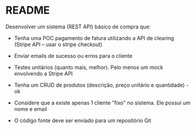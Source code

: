 # README

Desenvolver um sistema (REST API) básico de compra que:

- Tenha uma POC pagamento de fatura utilizando a API de clearing (Stripe API – usar o stripe checkout)

- Enviar emails de sucesso ou erros para o cliente

- Testes unitários (quanto mais, melhor). Pelo menos um mock envolvendo a Stripe API

- Tenha um CRUD de produtos (descrição, preço unitário e quantidade) - ok

- Considere que a existe apenas 1 cliente "fixo" no sistema. Ele possui um nome e email

- O código fonte deve ser enviado para um repositório Git

